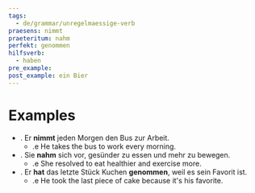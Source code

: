 ```yaml
---
tags:
  - de/grammar/unregelmaessige-verb
praesens: nimmt
praeteritum: nahm
perfekt: genommen
hilfsverb:
  - haben
pre_example: 
post_example: ein Bier
---
```


# Examples
- . Er **nimmt** jeden Morgen den Bus zur Arbeit.
	- .e He takes the bus to work every morning.
- . Sie **nahm** sich vor, gesünder zu essen und mehr zu bewegen.
	- .e She resolved to eat healthier and exercise more.
- . Er **hat** das letzte Stück Kuchen **genommen**, weil es sein Favorit ist.
	- .e He took the last piece of cake because it's his favorite.
